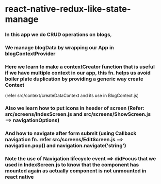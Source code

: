 # react-native-redux-like-state-manage

### In this app we do CRUD operations on blogs, 

### We manage blogData by wrapping our App in blogContextProvider 

### Here we learn to make a contextCreator function that is useful if we have multiple context in our app, this fn. helps us avoid boiler plate duplication by providing a generic way create Context
(refer src/context/createDataContext and its use in BlogContext.js)
### Also we learn how to put icons in header of screen (Refer: src/screens/IndexScreen.js and src/screens/ShowScreen.js ==> navigationOptions)

### And how to navigate after form submit (using Callback navigation fn. refer src/screens/EditScreen.js ==> navigation.pop() and navigation.navigate('string')

### Note the use of Navigation lifecycle event ==> didFocus that we used in IndexScreen.js to know that the  component has mounted again as actually component is not unmounted in react native

